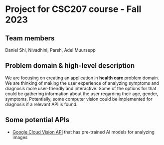 # Project for CSC207 course - Fall 2023

## Team members 
Daniel Shi, Nivadhini, Parsh, Adel Muursepp

## Problem domain & high-level description
We are focusing on creating an application in **health care** problem domain. We are thinking of making the user experience of analyzing symptoms and diagnosis more user-friendly and interactive. Some of the options for that could be gathering information about the user regarding their age, gender, symptoms. Potentially, some computer vision could be implemented for diagnosis if a relevant API is found.

## Some potential APIs
- [Google Cloud Vision API](https://cloud.google.com/vision) that has pre-trained AI models for analyzing images

